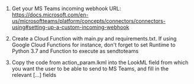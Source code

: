 1) Get your MS Teams incoming webhook URL: https://docs.microsoft.com/en-us/microsoftteams/platform/concepts/connectors/connectors-using#setting-up-a-custom-incoming-webhook

2) Create a Cloud Function with main.py and requirements.txt. If using Google Cloud Functions for instance, don't forget to set Runtime to Python 3.7 and Function to execute as sendtoteams

3) Copy the code from action_param.lkml into the LookML field from which you want the user to be able to send to MS Teams, and fill in the relevant [...] fields